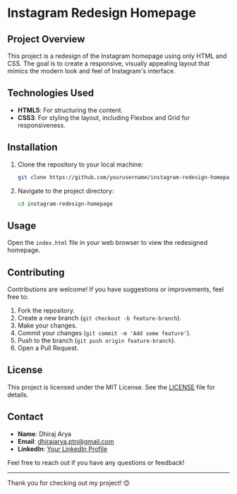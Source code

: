 # Instagram Redesign Homepage

## Project Overview

This project is a redesign of the Instagram homepage using only HTML and CSS. The goal is to create a responsive, visually appealing layout that mimics the modern look and feel of Instagram's interface.


## Technologies Used

- **HTML5**: For structuring the content.
- **CSS3**: For styling the layout, including Flexbox and Grid for responsiveness.

## Installation

1. Clone the repository to your local machine:

    ```bash
    git clone https://github.com/yourusername/instagram-redesign-homepage.git
    ```

2. Navigate to the project directory:

    ```bash
    cd instagram-redesign-homepage
    ```

## Usage

Open the `index.html` file in your web browser to view the redesigned homepage.

## Contributing

Contributions are welcome! If you have suggestions or improvements, feel free to:

1. Fork the repository.
2. Create a new branch (`git checkout -b feature-branch`).
3. Make your changes.
4. Commit your changes (`git commit -m 'Add some feature'`).
5. Push to the branch (`git push origin feature-branch`).
6. Open a Pull Request.

## License

This project is licensed under the MIT License. See the [LICENSE](LICENSE) file for details.

## Contact

- **Name**: Dhiraj Arya
- **Email**: dhirajarya.ptn@gmail.com
- **LinkedIn**: [Your LinkedIn Profile](https://www.linkedin.com/in/dhirajaryaa0/)

Feel free to reach out if you have any questions or feedback!

---

Thank you for checking out my project! 😊

